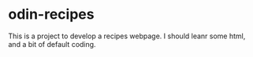 # odin-recipes

This is a project to develop a recipes webpage. I should leanr some html, and a bit of default coding.